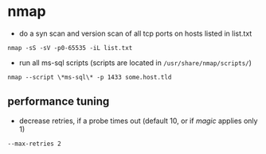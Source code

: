 # nmap
- do a syn scan and version scan of all tcp ports on hosts listed in list.txt
```
nmap -sS -sV -p0-65535 -iL list.txt
```

- run all ms-sql scripts (scripts are located in `/usr/share/nmap/scripts/`)
```
nmap --script \*ms-sql\* -p 1433 some.host.tld
```

## performance tuning
- decrease retries, if a probe times out (default 10, or if _magic_ applies only 1)
```
--max-retries 2
```
